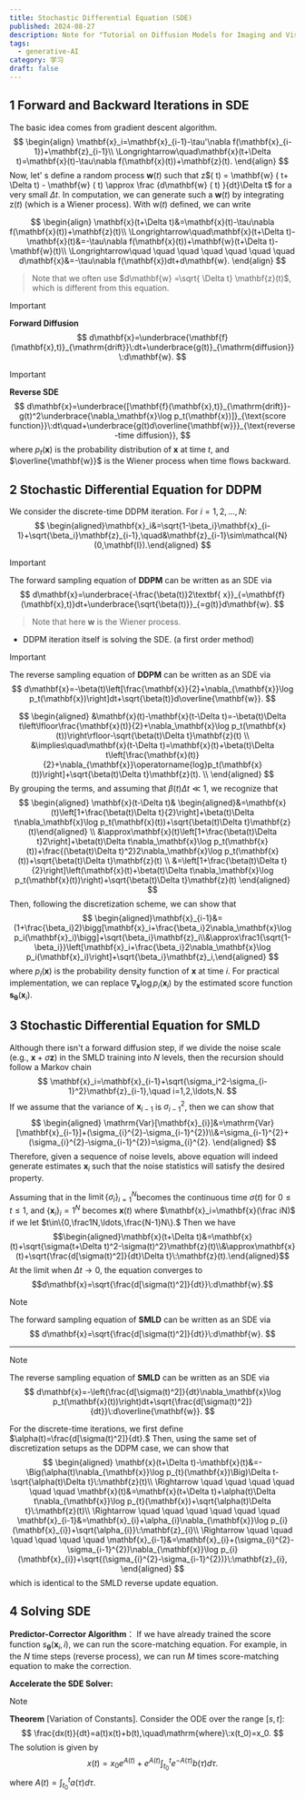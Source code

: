 ```yaml
---
title: Stochastic Differential Equation (SDE)
published: 2024-08-27
description: Note for "Tutorial on Diffusion Models for Imaging and Vision"
tags:
  - generative-AI
category: 学习
draft: false
---
```


## 1 Forward and Backward Iterations in SDE
The basic idea comes from gradient descent algorithm.
$$
\begin{align}
\mathbf{x}_i=\mathbf{x}_{i-1}-\tau'\nabla f(\mathbf{x}_{i-1})+\mathbf{z}_{i-1}\\ \Longrightarrow\quad\mathbf{x}(t+\Delta t)=\mathbf{x}(t)-\tau\nabla f(\mathbf{x}(t))+\mathbf{z}(t).
\end{align}
$$
Now, let' s define a random process $\mathbf{w} ( t)$ such that z$( t) = \mathbf{w} ( t+ \Delta t) - \mathbf{w} ( t) \approx \frac {d\mathbf{w} ( t) }{dt}\Delta t$ for a very small $\Delta t.$ In computation, we can generate such a $\mathbf{w}(t)$ by integrating z$(t)$ (which is a Wiener process). With w$(t)$ defined, we can write

$$
\begin{align}
\mathbf{x}(t+\Delta t)&=\mathbf{x}(t)-\tau\nabla f(\mathbf{x}(t))+\mathbf{z}(t)\\ \Longrightarrow\quad\mathbf{x}(t+\Delta t)-\mathbf{x}(t)&=-\tau\nabla f(\mathbf{x}(t))+\mathbf{w}(t+\Delta t)-\mathbf{w}(t)\\ 
\Longrightarrow\quad \quad \quad \quad \quad \quad \quad d\mathbf{x}&=-\tau\nabla f(\mathbf{x})dt+d\mathbf{w}.
\end{align}
$$

> Note that we often use $d\mathbf{w} =\sqrt{ \Delta t} \mathbf{z}(t)$, which is different from this equation.

> [!IMPORTANT] 
> **Forward Diffusion**
> $$
> d\mathbf{x}=\underbrace{\mathbf{f}(\mathbf{x},t)}_{\mathrm{drift}}\:dt+\underbrace{g(t)}_{\mathrm{diffusion}}\:d\mathbf{w}.
> $$


> [!IMPORTANT] 
> **Reverse SDE**
> $$
> d\mathbf{x}=\underbrace{[\mathbf{f}(\mathbf{x},t)}_{\mathrm{drift}}-g(t)^2\underbrace{\nabla_\mathbf{x}\log p_t(\mathbf{x})]}_{\text{score function}}\:dt\quad+\underbrace{g(t)d\overline{\mathbf{w}}}_{\text{reverse-time diffusion}},
> $$
> where $p_t(\mathbf{x})$ is the probability distribution of $\mathbf{x}$ at time $t$, and $\overline{\mathbf{w}}$ is the Wiener process when time flows backward.

## 2 Stochastic Differential Equation for DDPM

We consider the discrete-time DDPM iteration. For $i=1,2,\dots,N$:
$$
\begin{aligned}\mathbf{x}_i&=\sqrt{1-\beta_i}\mathbf{x}_{i-1}+\sqrt{\beta_i}\mathbf{z}_{i-1},\quad&\mathbf{z}_{i-1}\sim\mathcal{N}(0,\mathbf{I}).\end{aligned}
$$

> [!IMPORTANT] 
> The forward sampling equation of **DDPM** can be written as an SDE via
> $$
> d\mathbf{x}=\underbrace{-\frac{\beta(t)}2\textbf{ x}}_{=\mathbf{f}(\mathbf{x},t)}dt+\underbrace{\sqrt{\beta(t)}}_{=g(t)}d\mathbf{w}.
> $$

> Note that here $\mathbf{w}$ is the Wiener process.

- DDPM iteration itself is solving the SDE. (a first order method)

> [!IMPORTANT] 
> The reverse sampling equation of **DDPM** can be written as an SDE via
> $$
> d\mathbf{x}=-\beta(t)\left[\frac{\mathbf{x}}{2}+\nabla_{\mathbf{x}}\log p_t(\mathbf{x})\right]dt+\sqrt{\beta(t)}d\overline{\mathbf{w}}.
> $$

$$
\begin{aligned}
&\mathbf{x}(t)-\mathbf{x}(t-\Delta t)=-\beta(t)\Delta t\left\lfloor\frac{\mathbf{x}(t)}{2}+\nabla_\mathbf{x}\log p_t(\mathbf{x}(t))\right\rfloor-\sqrt{\beta(t)\Delta t}\mathbf{z}(t) \\
&\implies\quad\mathbf{x}(t-\Delta t)=\mathbf{x}(t)+\beta(t)\Delta t\left[\frac{\mathbf{x}(t)}{2}+\nabla_{\mathbf{x}}\operatorname{log}p_t(\mathbf{x}(t))\right]+\sqrt{\beta(t)\Delta t}\mathbf{z}(t). \\
\end{aligned}
$$
By grouping the terms, and assuming that $\beta(t)\Delta t\ll1$, we recognize that
$$
\begin{aligned}
\mathbf{x}(t-\Delta t)& \begin{aligned}&=\mathbf{x}(t)\left[1+\frac{\beta(t)\Delta t}{2}\right]+\beta(t)\Delta t\nabla_\mathbf{x}\log p_t(\mathbf{x}(t))+\sqrt{\beta(t)\Delta t}\mathbf{z}(t)\end{aligned} \\
&\approx\mathbf{x}(t)\left[1+\frac{\beta(t)\Delta t}2\right]+\beta(t)\Delta t\nabla_\mathbf{x}\log p_t(\mathbf{x}(t))+\frac{(\beta(t)\Delta t)^2}2\nabla_\mathbf{x}\log p_t(\mathbf{x}(t))+\sqrt{\beta(t)\Delta t}\mathbf{z}(t) \\
&=\left[1+\frac{\beta(t)\Delta t}{2}\right]\left(\mathbf{x}(t)+\beta(t)\Delta t\nabla_\mathbf{x}\log p_t(\mathbf{x}(t))\right)+\sqrt{\beta(t)\Delta t}\mathbf{z}(t)
\end{aligned}
$$
Then, following the discretization scheme, we can show that
$$
\begin{aligned}\mathbf{x}_{i-1}&=(1+\frac{\beta_i}2)\bigg[\mathbf{x}_i+\frac{\beta_i}2\nabla_\mathbf{x}\log p_i(\mathbf{x}_i)\bigg]+\sqrt{\beta_i}\mathbf{z}_i\\&\approx\frac1{\sqrt{1-\beta_i}}\left[\mathbf{x}_i+\frac{\beta_i}2\nabla_\mathbf{x}\log p_i(\mathbf{x}_i)\right]+\sqrt{\beta_i}\mathbf{z}_i,\end{aligned}
$$
where $p_i(\mathbf{x})$ is the probability density function of $\mathbf{x}$ at time $i.$ For practical implementation, we can replace $\nabla_\mathbf{x}\log p_i(\mathbf{x}_i)$ by the estimated score function $\mathbf{s}_\boldsymbol{\theta}(\mathbf{x}_i)$.

## 3 Stochastic Differential Equation for SMLD
Although there isn't a forward diffusion step, if we divide the noise scale (e.g., $\mathbf{x}+\sigma \mathbf{z}$) in the SMLD training into $N$ levels, then the recursion should follow a Markov chain
$$
\mathbf{x}_i=\mathbf{x}_{i-1}+\sqrt{\sigma_i^2-\sigma_{i-1}^2}\mathbf{z}_{i-1},\quad i=1,2,\ldots,N.
$$
If we assume that the variance of $\mathbf{x}_{i-1}$ is $\sigma_{i-1}^2$, then we can show that
$$
\begin{aligned}
\mathrm{Var}[\mathbf{x}_{i}]&=\mathrm{Var}[\mathbf{x}_{i-1}]+(\sigma_{i}^{2}-\sigma_{i-1}^{2})\\&=\sigma_{i-1}^{2}+(\sigma_{i}^{2}-\sigma_{i-1}^{2})=\sigma_{i}^{2}.
\end{aligned}
$$
Therefore, given a sequence of noise levels, above equation will indeed generate estimates $\mathbf{x}_i$ such that the noise
statistics will satisfy the desired property.

Assuming that in the $\operatorname*{limit}\left\{\sigma_i\right\}_{i=1}^N$becomes the continuous time $\sigma(t)$ for $0\leq t\leq1$, and $\{\mathbf{x}_i\}_i=1^N$ becomes $\mathbf{x}(t)$ where $\mathbf{x}_i=\mathbf{x}(\frac iN)$ if we let $t\in\{0,\frac1N,\ldots,\frac{N-1}N\}.$ Then we have
$$\begin{aligned}\mathbf{x}(t+\Delta t)&=\mathbf{x}(t)+\sqrt{\sigma(t+\Delta t)^2-\sigma(t)^2}\mathbf{z}(t)\\&\approx\mathbf{x}(t)+\sqrt{\frac{d[\sigma(t)^2]}{dt}\Delta t}\:\mathbf{z}(t).\end{aligned}$$
At the limit when $\Delta t\to0$, the equation converges to
$$d\mathbf{x}=\sqrt{\frac{d[\sigma(t)^2]}{dt}}\:d\mathbf{w}.$$

> [!NOTE] 
> The forward sampling equation of **SMLD** can be written as an SDE via
> $$
> d\mathbf{x}=\sqrt{\frac{d[\sigma(t)^2]}{dt}}\:d\mathbf{w}.
> $$
****


> [!NOTE] 
> The reverse sampling equation of **SMLD** can be written as an SDE via
> $$
> d\mathbf{x}=-\left(\frac{d[\sigma(t)^2]}{dt}\nabla_\mathbf{x}\log p_t(\mathbf{x}(t))\right)dt+\sqrt{\frac{d[\sigma(t)^2]}{dt}}\:d\overline{\mathbf{w}}.
> $$

For the discrete-time iterations, we first define $\alpha(t)=\frac{d[\sigma(t)^2]}{dt}.$ Then, using the same set of discretization setups as the DDPM case, we can show that
$$
\begin{aligned}
\mathbf{x}(t+\Delta t)-\mathbf{x}(t)&=-\Big(\alpha(t)\nabla_{\mathbf{x}}\log p_{t}(\mathbf{x})\Big)\Delta t-\sqrt{\alpha(t)\Delta t}\:\mathbf{z}(t)\\
\Rightarrow \quad \quad \quad \quad \quad \quad \mathbf{x}(t)&=\mathbf{x}(t+\Delta t)+\alpha(t)\Delta t\nabla_{\mathbf{x}}\log p_{t}(\mathbf{x})+\sqrt{\alpha(t)\Delta t}\:\mathbf{z}(t)\\
\Rightarrow \quad \quad \quad \quad \quad \quad \mathbf{x}_{i-1}&=\mathbf{x}_{i}+\alpha_{i}\nabla_{\mathbf{x}}\log p_{i}(\mathbf{x}_{i})+\sqrt{\alpha_{i}}\:\mathbf{z}_{i}\\
\Rightarrow \quad \quad \quad \quad \quad \quad \mathbf{x}_{i-1}&=\mathbf{x}_{i}+(\sigma_{i}^{2}-\sigma_{i-1}^{2})\nabla_{\mathbf{x}}\log p_{i}(\mathbf{x}_{i})+\sqrt{(\sigma_{i}^{2}-\sigma_{i-1}^{2})}\:\mathbf{z}_{i},
\end{aligned}
$$
which is identical to the SMLD reverse update equation.
## 4 Solving SDE

**Predictor-Corrector Algorithm**： 
If we have already trained the score function $s_{\boldsymbol{\theta}}(\mathbf{x}_{i}, i)$, we can run the score-matching equation. For example, in the $N$ time steps (reverse process), we can run $M$ times score-matching equation to make the correction.

**Accelerate the SDE Solver:** 

> [!NOTE] 
> **Theorem** [Variation of Constants]. Consider the ODE over the range $[s,t]:$
> $$
> \frac{dx(t)}{dt}=a(t)x(t)+b(t),\quad\mathrm{where}\:x(t_0)=x_0.
> $$
> The solution is given by
> $$
> x(t)=x_0e^{A(t)}+e^{A(t)}\int_{t_0}^te^{-A(\tau)}b(\tau)d\tau.
> $$
> where $A(t)=\int_{t_{0}}^{t}a(\tau)d\tau.$


